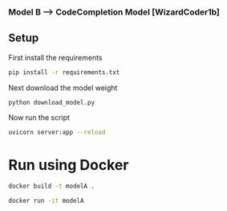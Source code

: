 ### Model B --> CodeCompletion Model [WizardCoder1b]

## Setup



First install the requirements
```sh
pip install -r requirements.txt
```

Next download the model weight 

```sh
python download_model.py
```

Now run the script

```sh
uvicorn server:app --reload
```

# Run using Docker

```sh
docker build -t modelA .
```

```sh
docker run -it modelA
```
